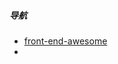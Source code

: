 ##### 导航

* [front-end-awesome](https://github.com/iq9891/awesome-frontend/blob/master/README.md)
* 